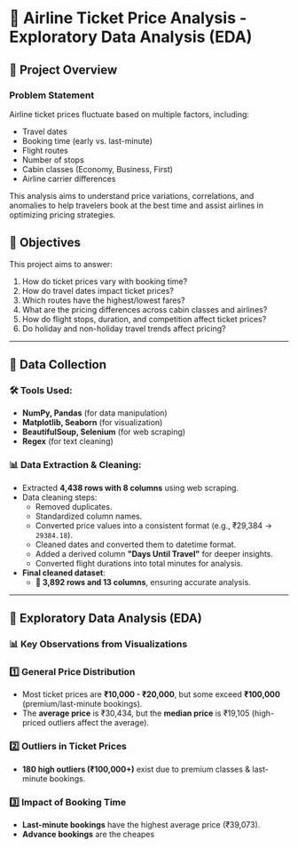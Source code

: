  
# 🛫 Airline Ticket Price Analysis - Exploratory Data Analysis (EDA)

## 🔹 Project Overview  
### **Problem Statement**  
Airline ticket prices fluctuate based on multiple factors, including:  

- Travel dates  
- Booking time (early vs. last-minute)  
- Flight routes  
- Number of stops  
- Cabin classes (Economy, Business, First)  
- Airline carrier differences  

This analysis aims to understand price variations, correlations, and anomalies to help travelers book at the best time and assist airlines in optimizing pricing strategies.

## 🔹 Objectives  
This project aims to answer:  

1. How do ticket prices vary with booking time?  
2. How do travel dates impact ticket prices?  
3. Which routes have the highest/lowest fares?  
4. What are the pricing differences across cabin classes and airlines?  
5. How do flight stops, duration, and competition affect ticket prices?  
6. Do holiday and non-holiday travel trends affect pricing?  

---

## 🔹 Data Collection  

### 🛠 Tools Used:  
- **NumPy, Pandas** (for data manipulation)  
- **Matplotlib, Seaborn** (for visualization)  
- **BeautifulSoup, Selenium** (for web scraping)  
- **Regex** (for text cleaning)  

### 📊 Data Extraction & Cleaning:  
- Extracted **4,438 rows with 8 columns** using web scraping.  
- Data cleaning steps:  
  - Removed duplicates.  
  - Standardized column names.  
  - Converted price values into a consistent format (e.g., ₹29,384 → `29384.18`).  
  - Cleaned dates and converted them to datetime format.  
  - Added a derived column **"Days Until Travel"** for deeper insights.  
  - Converted flight durations into total minutes for analysis.  
- **Final cleaned dataset**:  
  - **📌 3,892 rows and 13 columns**, ensuring accurate analysis.  

---

## 🔹 Exploratory Data Analysis (EDA)  

### 📊 Key Observations from Visualizations  

### 1️⃣ General Price Distribution  
- Most ticket prices are **₹10,000 - ₹20,000**, but some exceed **₹100,000** (premium/last-minute bookings).  
- The **average price** is ₹30,434, but the **median price** is ₹19,105 (high-priced outliers affect the average).  

### 2️⃣ Outliers in Ticket Prices  
- **180 high outliers (₹100,000+)** exist due to premium classes & last-minute bookings.  

### 3️⃣ Impact of Booking Time  
- **Last-minute bookings** have the highest average price (₹39,073).  
- **Advance bookings** are the cheapes
